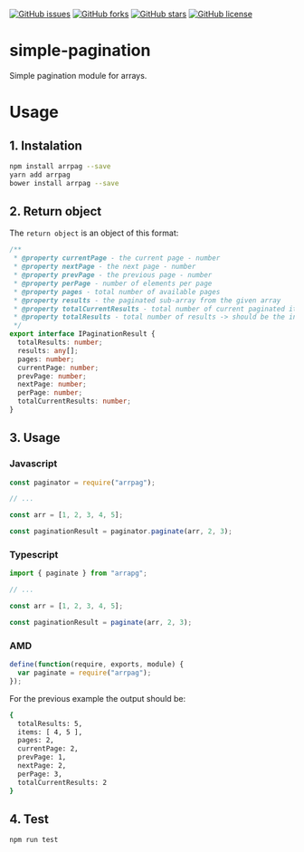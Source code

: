 [![GitHub issues](https://img.shields.io/github/issues/AndreiLucaci/simple-pagination)](https://github.com/AndreiLucaci/simple-pagination/issues)
[![GitHub forks](https://img.shields.io/github/forks/AndreiLucaci/simple-pagination)](https://github.com/AndreiLucaci/simple-pagination/network)
[![GitHub stars](https://img.shields.io/github/stars/AndreiLucaci/simple-pagination)](https://github.com/AndreiLucaci/simple-pagination/stargazers)
[![GitHub license](https://img.shields.io/github/license/AndreiLucaci/simple-pagination)](https://github.com/AndreiLucaci/simple-pagination/blob/master/LICENSE)

# simple-pagination

Simple pagination module for arrays.

# Usage

## 1. Instalation

```sh
npm install arrpag --save
yarn add arrpag
bower install arrpag --save
```

## 2. Return object

The `return object` is an object of this format:

```typescript
/**
 * @property currentPage - the current page - number
 * @property nextPage - the next page - number
 * @property prevPage - the previous page - number
 * @property perPage - number of elements per page
 * @property pages - total number of available pages
 * @property results - the paginated sub-array from the given array
 * @property totalCurrentResults - total number of current paginated items
 * @property totalResults - total number of results -> should be the initial array lengt
 */
export interface IPaginationResult {
  totalResults: number;
  results: any[];
  pages: number;
  currentPage: number;
  prevPage: number;
  nextPage: number;
  perPage: number;
  totalCurrentResults: number;
}
```

## 3. Usage

### Javascript

```javascript
const paginator = require("arrpag");

// ...

const arr = [1, 2, 3, 4, 5];

const paginationResult = paginator.paginate(arr, 2, 3);
```

### Typescript

```typescript
import { paginate } from "arrapg";

// ...

const arr = [1, 2, 3, 4, 5];

const paginationResult = paginate(arr, 2, 3);
```

### AMD

```javascript
define(function(require, exports, module) {
  var paginate = require("arrpag");
});
```

For the previous example the output should be:

```sh
{
  totalResults: 5,
  items: [ 4, 5 ],
  pages: 2,
  currentPage: 2,
  prevPage: 1,
  nextPage: 2,
  perPage: 3,
  totalCurrentResults: 2
}
```

## 4. Test

```sh
npm run test
```

